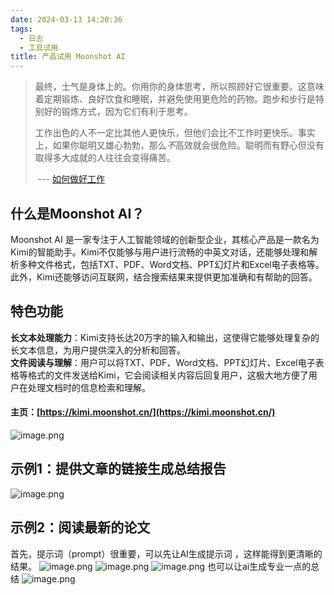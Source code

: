 ```yaml
---
date: 2024-03-13 14:20:36
tags:
  - 日志
  - 工具试用
title: 产品试用 Moonshot AI
---
```

> 最终，士气是身体上的。你用你的身体思考，所以照顾好它很重要。这意味着定期锻炼、良好饮食和睡眠，并避免使用更危险的药物。跑步和步行是特别好的锻炼方式，因为它们有利于思考。
>
> 工作出色的人不一定比其他人更快乐，但他们会比不工作时更快乐。事实上，如果你聪明又雄心勃勃，那么*不*高效就会很危险。聪明而有野心但没有取得多大成就的人往往会变得痛苦。
>
> ​                                                              ---  [如何做好工作](https://paulgraham.com/greatwork.html)
## 什么是Moonshot AI？
Moonshot AI 是一家专注于人工智能领域的创新型企业，其核心产品是一款名为Kimi的智能助手。Kimi不仅能够与用户进行流畅的中英文对话，还能够处理和解析多种文件格式，包括TXT、PDF、Word文档、PPT幻灯片和Excel电子表格等。此外，Kimi还能够访问互联网，结合搜索结果来提供更加准确和有帮助的回答。

## 特色功能
**长文本处理能力**：Kimi支持长达20万字的输入和输出，这使得它能够处理复杂的长文本信息，为用户提供深入的分析和回答。  
**文件阅读与理解**：用户可以将TXT、PDF、Word文档、PPT幻灯片、Excel电子表格等格式的文件发送给Kimi，它会阅读相关内容后回复用户，这极大地方便了用户在处理文档时的信息检索和理解。  

#### 主页：[https://kimi.moonshot.cn/](https://kimi.moonshot.cn/)
![image.png](https://res.cloudinary.com/leo2rosym/image/upload/v1710315283/24-3-13-1_eurf3s.webp)
## 示例1：提供文章的链接生成总结报告
![image.png](https://res.cloudinary.com/leo2rosym/image/upload/v1710315284/24-3-13-2_roq9ah.webp)
## 示例2：阅读最新的论文
首先，提示词（prompt）很重要，可以先让AI生成提示词 ，这样能得到更清晰的结果。
![image.png](https://res.cloudinary.com/leo2rosym/image/upload/v1710315285/24-3-13-3_zodai1.webp)
![image.png](https://res.cloudinary.com/leo2rosym/image/upload/v1710315285/24-3-13-4_xhszzj.webp)
![image.png](https://res.cloudinary.com/leo2rosym/image/upload/v1710315286/24-3-13-5_gmw5pq.webp)
也可以让ai生成专业一点的总结
![image.png](https://res.cloudinary.com/leo2rosym/image/upload/v1710315285/24-3-13-6_uptjik.webp)


